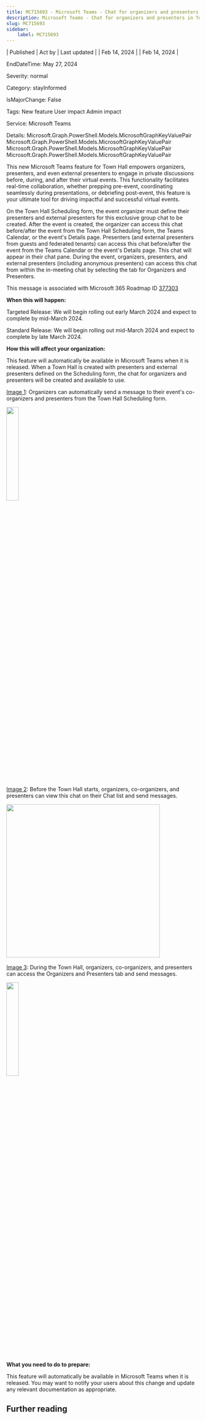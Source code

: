 ```yaml
---
title: MC715693 - Microsoft Teams - Chat for organizers and presenters in Town Hall
description: Microsoft Teams - Chat for organizers and presenters in Town Hall
slug: MC715693
sidebar:
    label: MC715693
---
```



| Published | Act by | Last updated |
| Feb 14, 2024 |  | Feb 14, 2024 |

EndDateTime: May 27, 2024

Severity: normal

Category: stayInformed

IsMajorChange: False

Tags: New feature User impact Admin impact

Service: Microsoft Teams

Details: Microsoft.Graph.PowerShell.Models.MicrosoftGraphKeyValuePair Microsoft.Graph.PowerShell.Models.MicrosoftGraphKeyValuePair Microsoft.Graph.PowerShell.Models.MicrosoftGraphKeyValuePair Microsoft.Graph.PowerShell.Models.MicrosoftGraphKeyValuePair

<p>This new Microsoft Teams feature for Town Hall empowers organizers, presenters, and even external presenters to engage in private discussions before, during, and after their virtual events. This functionality facilitates real-time collaboration, whether prepping pre-event, coordinating seamlessly during presentations, or debriefing post-event, this feature is your ultimate tool for driving impactful and successful virtual events.</p><p>On the Town Hall Scheduling form, the event organizer must define their presenters and external presenters for this exclusive group chat to be created. After the event is created, the organizer can access this chat before/after&nbsp;the event from the Town Hall Scheduling form, the Teams Calendar, or the event's Details page. Presenters (and external presenters from guests and federated tenants) can access this chat before/after&nbsp;the event from the Teams Calendar or the event's Details page. This chat will appear in their chat pane.&nbsp;During&nbsp;the event, organizers, presenters, and external presenters (including anonymous presenters) can access this chat from within the in-meeting chat by selecting the tab for Organizers and Presenters.</p>
<p>This message is associated with Microsoft 365 Roadmap ID <a href="https://www.microsoft.com/microsoft-365/roadmap?filters=&amp;searchterms=377303" target="_blank">377303</a></p>
<p><b>When this will happen:</b></p><p>Targeted Release: We will begin rolling out early March 2024 and expect to complete by mid-March 2024.</p><p>Standard Release: We will begin rolling out mid-March 2024 and expect to complete by late March 2024.</p>

<p><b>How this will affect your organization:</b></p>

<p>This feature will automatically be available in Microsoft Teams when it is released. When a Town Hall is created with presenters and external presenters defined on the Scheduling form, the chat for organizers and presenters will be created and available to use.&nbsp;</p><p><u style="">Image 1</u>: Organizers can automatically send a message to their event's co-organizers and presenters from the Town Hall Scheduling form.</p><p><img src="https://img-prod-cms-rt-microsoft-com.akamaized.net/cms/api/am/imageFileData/RW1hqL7?ver=abe8" style="width: 25%;"><br></p><p><u style="">Image 2</u>: Before the Town Hall starts, organizers, co-organizers, and presenters can view this chat on their Chat list and send messages.&nbsp;</p><p><img src="https://img-prod-cms-rt-microsoft-com.akamaized.net/cms/api/am/imageFileData/RW1hqtj?ver=80e8" style="width: 400px;">&nbsp; &nbsp; &nbsp; &nbsp; &nbsp; &nbsp;</p><p><u style="">Image 3</u>: During the Town Hall, organizers, co-organizers, and presenters can access the Organizers and Presenters tab and send messages.</p><p><img src="https://img-prod-cms-rt-microsoft-com.akamaized.net/cms/api/am/imageFileData/RW1htkg?ver=f274" style="width: 25%;"><br></p><p><b>What you need to do to prepare:</b><br></p>
<p>This feature will automatically be available in Microsoft Teams when it is released. You may want to notify your users about this change and update any relevant documentation as appropriate.</p>

## Further reading

